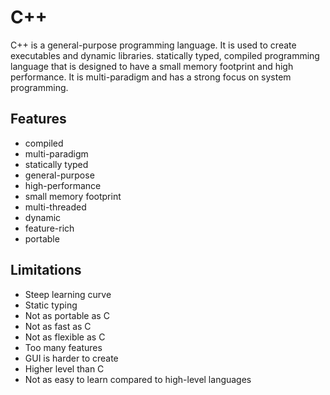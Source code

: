 # C++
C++ is a general-purpose programming language. It is used to create executables and dynamic libraries. statically typed, compiled programming language that is designed to have a small memory footprint and high performance. It is multi-paradigm and has a strong focus on system programming. 
## Features
- compiled 
- multi-paradigm 
- statically typed 
- general-purpose 
- high-performance 
- small memory footprint 
- multi-threaded 
- dynamic 
- feature-rich 
- portable
  
## Limitations
- Steep learning curve
- Static typing
- Not as portable as C
- Not as fast as C
- Not as flexible as C
- Too many features
- GUI is harder to create
- Higher level than C
- Not as easy to learn compared to high-level languages